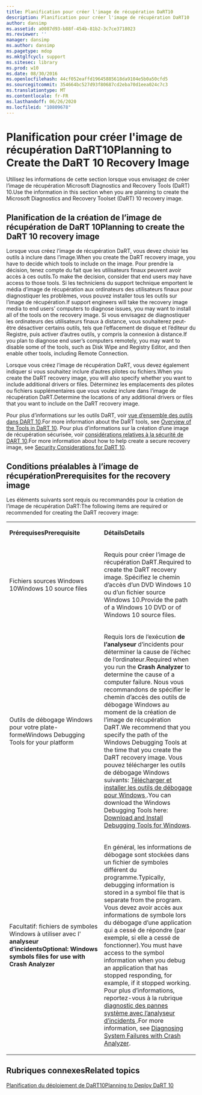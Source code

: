 ```yaml
---
title: Planification pour créer l'image de récupération DaRT10
description: Planification pour créer l'image de récupération DaRT10
author: dansimp
ms.assetid: a0087d93-b88f-454b-81b2-3c7ce3718023
ms.reviewer: ''
manager: dansimp
ms.author: dansimp
ms.pagetype: mdop
ms.mktglfcycl: support
ms.sitesec: library
ms.prod: w10
ms.date: 08/30/2016
ms.openlocfilehash: 44cf052eaffd19645885618da9104e5b0a50cfd5
ms.sourcegitcommit: 354664bc527d93f80687cd2eba70d1eea024c7c3
ms.translationtype: MT
ms.contentlocale: fr-FR
ms.lasthandoff: 06/26/2020
ms.locfileid: "10809678"
---
```

# <span data-ttu-id="911d3-103">Planification pour créer l'image de récupération DaRT10</span><span class="sxs-lookup"><span data-stu-id="911d3-103">Planning to Create the DaRT 10 Recovery Image</span></span>


<span data-ttu-id="911d3-104">Utilisez les informations de cette section lorsque vous envisagez de créer l’image de récupération Microsoft Diagnostics and Recovery Tools (DaRT) 10.</span><span class="sxs-lookup"><span data-stu-id="911d3-104">Use the information in this section when you are planning to create the Microsoft Diagnostics and Recovery Toolset (DaRT) 10 recovery image.</span></span>

## <span data-ttu-id="911d3-105">Planification de la création de l’image de récupération de DaRT 10</span><span class="sxs-lookup"><span data-stu-id="911d3-105">Planning to create the DaRT 10 recovery image</span></span>


<span data-ttu-id="911d3-106">Lorsque vous créez l’image de récupération DaRT, vous devez choisir les outils à inclure dans l’image.</span><span class="sxs-lookup"><span data-stu-id="911d3-106">When you create the DaRT recovery image, you have to decide which tools to include on the image.</span></span> <span data-ttu-id="911d3-107">Pour prendre la décision, tenez compte du fait que les utilisateurs finaux peuvent avoir accès à ces outils.</span><span class="sxs-lookup"><span data-stu-id="911d3-107">To make the decision, consider that end users may have access to those tools.</span></span> <span data-ttu-id="911d3-108">Si les techniciens du support technique emportent le média d’image de récupération aux ordinateurs des utilisateurs finaux pour diagnostiquer les problèmes, vous pouvez installer tous les outils sur l’image de récupération.</span><span class="sxs-lookup"><span data-stu-id="911d3-108">If support engineers will take the recovery image media to end users’ computers to diagnose issues, you may want to install all of the tools on the recovery image.</span></span> <span data-ttu-id="911d3-109">Si vous envisagez de diagnostiquer les ordinateurs des utilisateurs finaux à distance, vous souhaiterez peut-être désactiver certains outils, tels que l’effacement de disque et l’éditeur du Registre, puis activer d’autres outils, y compris la connexion à distance.</span><span class="sxs-lookup"><span data-stu-id="911d3-109">If you plan to diagnose end user’s computers remotely, you may want to disable some of the tools, such as Disk Wipe and Registry Editor, and then enable other tools, including Remote Connection.</span></span>

<span data-ttu-id="911d3-110">Lorsque vous créez l’image de récupération DaRT, vous devez également indiquer si vous souhaitez inclure d’autres pilotes ou fichiers.</span><span class="sxs-lookup"><span data-stu-id="911d3-110">When you create the DaRT recovery image, you will also specify whether you want to include additional drivers or files.</span></span> <span data-ttu-id="911d3-111">Déterminez les emplacements des pilotes ou fichiers supplémentaires que vous voulez inclure dans l’image de récupération DaRT.</span><span class="sxs-lookup"><span data-stu-id="911d3-111">Determine the locations of any additional drivers or files that you want to include on the DaRT recovery image.</span></span>

<span data-ttu-id="911d3-112">Pour plus d’informations sur les outils DaRT, voir [vue d’ensemble des outils dans DART 10](overview-of-the-tools-in-dart-10.md).</span><span class="sxs-lookup"><span data-stu-id="911d3-112">For more information about the DaRT tools, see [Overview of the Tools in DaRT 10](overview-of-the-tools-in-dart-10.md).</span></span> <span data-ttu-id="911d3-113">Pour plus d’informations sur la création d’une image de récupération sécurisée, voir [considérations relatives à la sécurité de DART 10](security-considerations-for-dart-10.md).</span><span class="sxs-lookup"><span data-stu-id="911d3-113">For more information about how to help create a secure recovery image, see [Security Considerations for DaRT 10](security-considerations-for-dart-10.md).</span></span>

## <span data-ttu-id="911d3-114">Conditions préalables à l’image de récupération</span><span class="sxs-lookup"><span data-stu-id="911d3-114">Prerequisites for the recovery image</span></span>


<span data-ttu-id="911d3-115">Les éléments suivants sont requis ou recommandés pour la création de l’image de récupération DaRT:</span><span class="sxs-lookup"><span data-stu-id="911d3-115">The following items are required or recommended for creating the DaRT recovery image:</span></span>

<table>
<colgroup>
<col width="50%" />
<col width="50%" />
</colgroup>
<tbody>
<tr class="odd">
<td align="left"><p><strong><span data-ttu-id="911d3-116">Prérequises</span><span class="sxs-lookup"><span data-stu-id="911d3-116">Prerequisite</span></span></strong></p></td>
<td align="left"><p><strong><span data-ttu-id="911d3-117">Détails</span><span class="sxs-lookup"><span data-stu-id="911d3-117">Details</span></span></strong></p></td>
</tr>
<tr class="even">
<td align="left"><p><span data-ttu-id="911d3-118">Fichiers sources Windows 10</span><span class="sxs-lookup"><span data-stu-id="911d3-118">Windows 10 source files</span></span></p></td>
<td align="left"><p><span data-ttu-id="911d3-119">Requis pour créer l’image de récupération DaRT.</span><span class="sxs-lookup"><span data-stu-id="911d3-119">Required to create the DaRT recovery image.</span></span> <span data-ttu-id="911d3-120">Spécifiez le chemin d’accès d’un DVD Windows 10 ou d’un fichier source Windows 10.</span><span class="sxs-lookup"><span data-stu-id="911d3-120">Provide the path of a Windows 10 DVD or of Windows 10 source files.</span></span></p></td>
</tr>
<tr class="odd">
<td align="left"><p><span data-ttu-id="911d3-121">Outils de débogage Windows pour votre plate-forme</span><span class="sxs-lookup"><span data-stu-id="911d3-121">Windows Debugging Tools for your platform</span></span></p></td>
<td align="left"><p><span data-ttu-id="911d3-122">Requis lors de l’exécution <strong> de l’analyseur </strong> d’incidents pour déterminer la cause de l’échec de l’ordinateur.</span><span class="sxs-lookup"><span data-stu-id="911d3-122">Required when you run the <strong>Crash Analyzer</strong> to determine the cause of a computer failure.</span></span> <span data-ttu-id="911d3-123">Nous vous recommandons de spécifier le chemin d’accès des outils de débogage Windows au moment de la création de l’image de récupération DaRT.</span><span class="sxs-lookup"><span data-stu-id="911d3-123">We recommend that you specify the path of the Windows Debugging Tools at the time that you create the DaRT recovery image.</span></span> <span data-ttu-id="911d3-124">Vous pouvez télécharger les outils de débogage Windows suivants: <a href="https://docs.microsoft.com/windows-hardware/drivers/debugger/" data-raw-source="[Download and Install Debugging Tools for Windows](https://docs.microsoft.com/windows-hardware/drivers/debugger/)"> Télécharger et installer les outils de débogage pour Windows </a> .</span><span class="sxs-lookup"><span data-stu-id="911d3-124">You can download the Windows Debugging Tools here: <a href="https://docs.microsoft.com/windows-hardware/drivers/debugger/" data-raw-source="[Download and Install Debugging Tools for Windows](https://docs.microsoft.com/windows-hardware/drivers/debugger/)">Download and Install Debugging Tools for Windows</a>.</span></span></p></td>
</tr>
<tr class="even">
<td align="left"><p><span data-ttu-id="911d3-125">Facultatif: fichiers de symboles Windows à utiliser avec l' <strong> analyseur d’incidents</span><span class="sxs-lookup"><span data-stu-id="911d3-125">Optional: Windows symbols files for use with <strong>Crash Analyzer</span></span></strong></p></td>
<td align="left"><p><span data-ttu-id="911d3-126">En général, les informations de débogage sont stockées dans un fichier de symboles différent du programme.</span><span class="sxs-lookup"><span data-stu-id="911d3-126">Typically, debugging information is stored in a symbol file that is separate from the program.</span></span> <span data-ttu-id="911d3-127">Vous devez avoir accès aux informations de symbole lors du débogage d’une application qui a cessé de répondre (par exemple, si elle a cessé de fonctionner).</span><span class="sxs-lookup"><span data-stu-id="911d3-127">You must have access to the symbol information when you debug an application that has stopped responding, for example, if it stopped working.</span></span> <span data-ttu-id="911d3-128">Pour plus d’informations, reportez-vous à la rubrique <a href="diagnosing-system-failures-with-crash-analyzer-dart-10.md" data-raw-source="[Diagnosing System Failures with Crash Analyzer](diagnosing-system-failures-with-crash-analyzer-dart-10.md)"> diagnostic des pannes système avec l’analyseur d’incidents </a> .</span><span class="sxs-lookup"><span data-stu-id="911d3-128">For more information, see <a href="diagnosing-system-failures-with-crash-analyzer-dart-10.md" data-raw-source="[Diagnosing System Failures with Crash Analyzer](diagnosing-system-failures-with-crash-analyzer-dart-10.md)">Diagnosing System Failures with Crash Analyzer</a>.</span></span></p></td>
</tr>
</tbody>
</table>

 

## <span data-ttu-id="911d3-129">Rubriques connexes</span><span class="sxs-lookup"><span data-stu-id="911d3-129">Related topics</span></span>

[<span data-ttu-id="911d3-130">Planification du déploiement de DaRT10</span><span class="sxs-lookup"><span data-stu-id="911d3-130">Planning to Deploy DaRT 10</span></span>](planning-to-deploy-dart-10.md)

 

 




